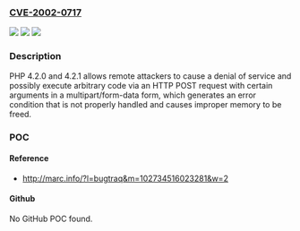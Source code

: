 ### [CVE-2002-0717](https://cve.mitre.org/cgi-bin/cvename.cgi?name=CVE-2002-0717)
![](https://img.shields.io/static/v1?label=Product&message=n%2Fa&color=blue)
![](https://img.shields.io/static/v1?label=Version&message=n%2Fa&color=blue)
![](https://img.shields.io/static/v1?label=Vulnerability&message=n%2Fa&color=brighgreen)

### Description

PHP 4.2.0 and 4.2.1 allows remote attackers to cause a denial of service and possibly execute arbitrary code via an HTTP POST request with certain arguments in a multipart/form-data form, which generates an error condition that is not properly handled and causes improper memory to be freed.

### POC

#### Reference
- http://marc.info/?l=bugtraq&m=102734516023281&w=2

#### Github
No GitHub POC found.

